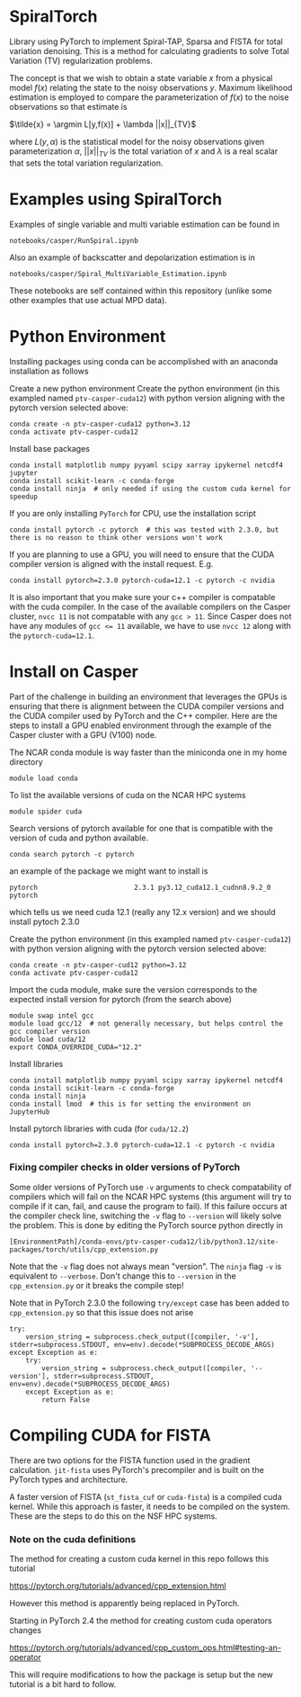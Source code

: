 # SpiralTorch
Library using PyTorch to implement Spiral-TAP, Sparsa and FISTA for total variation denoising.  This is a method for calculating gradients to solve Total Variation (TV) regularization problems.

The concept is that we wish to obtain a state variable $x$ from a physical model $f(x)$ relating the state to the noisy observations $y$.  Maximum likelihood estimation is employed to compare the parameterization of $f(x)$ to the noise observations so that estimate is

$\tilde{x} = \argmin L[y,f(x)] + \lambda ||x||_{TV}$

where $L(y,\alpha)$ is the statistical model for the noisy observations given parameterization $\alpha$, $||x||_{TV}$ is the total variation of $x$ and $\lambda$ is a real scalar that sets the total variation regularization.

# Examples using SpiralTorch

Examples of single variable and multi variable estimation can be found in
```
notebooks/casper/RunSpiral.ipynb
```
Also an example of backscatter and depolarization estimation is in
```
notebooks/casper/Spiral_MultiVariable_Estimation.ipynb
```

These notebooks are self contained within this repository (unlike some other examples that use actual MPD data).

# Python Environment
Installing packages using conda can be accomplished with an anaconda installation as follows

Create a new python environment
Create the python environment (in this exampled named `ptv-casper-cuda12`) with python version aligning with the pytorch version selected above:
```
conda create -n ptv-casper-cuda12 python=3.12
conda activate ptv-casper-cuda12
```
Install base packages
```
conda install matplotlib numpy pyyaml scipy xarray ipykernel netcdf4 jupyter
conda install scikit-learn -c conda-forge
conda install ninja  # only needed if using the custom cuda kernel for speedup
```
If you are only installing `PyTorch` for CPU, use the installation script
```
conda install pytorch -c pytorch  # this was tested with 2.3.0, but there is no reason to think other versions won't work
```

If you are planning to use a GPU, you will need to ensure that the CUDA compiler version is aligned with the install request.  E.g.
```
conda install pytorch=2.3.0 pytorch-cuda=12.1 -c pytorch -c nvidia
```
It is also important that you make sure your c++ compiler is compatable with the cuda compiler.  In the case of the available compilers on the Casper cluster, `nvcc 11` is not compatable with any `gcc > 11`.  Since Casper does not have any modules of `gcc <= 11` available, we have to use `nvcc 12` along with the `pytorch-cuda=12.1`.


# Install on Casper
Part of the challenge in building an environment that leverages the GPUs is ensuring that there is alignment between the CUDA compiler versions and the CUDA compiler used by PyTorch and the C++ compiler.  Here are the steps to install a GPU enabled environment through the example of the Casper cluster with a GPU (V100) node.

The NCAR conda module is way faster than the miniconda one in my home directory
```
module load conda
```

To list the available versions of cuda on the NCAR HPC systems
```
module spider cuda
```

Search versions of pytorch available for one that is compatible with the version of cuda and python available.
```
conda search pytorch -c pytorch
```
an example of the package we might want to install is
```
pytorch                        2.3.1 py3.12_cuda12.1_cudnn8.9.2_0  pytorch
```
which tells us we need cuda 12.1 (really any 12.x version) and we should install pytoch 2.3.0

Create the python environment (in this exampled named `ptv-casper-cuda12`) with python version aligning with the pytorch version selected above:
```
conda create -n ptv-casper-cud12 python=3.12
conda activate ptv-casper-cuda12
```

Import the cuda module, make sure the version corresponds to the expected install version for pytorch (from the search above)
```
module swap intel gcc
module load gcc/12  # not generally necessary, but helps control the gcc compiler version
module load cuda/12
export CONDA_OVERRIDE_CUDA="12.2"
```
Install libraries
```
conda install matplotlib numpy pyyaml scipy xarray ipykernel netcdf4
conda install scikit-learn -c conda-forge
conda install ninja
conda install lmod  # this is for setting the environment on JupyterHub
```
Install pytorch libraries with cuda (for `cuda/12.2`)
```
conda install pytorch=2.3.0 pytorch-cuda=12.1 -c pytorch -c nvidia
```

### Fixing compiler checks in older versions of PyTorch
Some older versions of PyTorch use `-v` arguments to check compatability of compilers which will fail on the NCAR HPC systems (this argument will try to compile if it can, fail, and cause the program to fail).  If this failure occurs at the compiler check line, switching the `-v` flag to `--version` will likely solve the problem.  This is done by editing the PyTorch source python directly in
```
[EnvironmentPath]/conda-envs/ptv-casper-cuda12/lib/python3.12/site-packages/torch/utils/cpp_extension.py
```

Note that the `-v` flag does not always mean "version".  The `ninja` flag `-v` is equivalent to `--verbose`.  Don't change this to `--version` in the `cpp_extension.py` or it breaks the compile step!

Note that in PyTorch 2.3.0 the following `try/except` case has been added to `cpp_extension.py` so that this issue does not arise
```
try:
    version_string = subprocess.check_output([compiler, '-v'], stderr=subprocess.STDOUT, env=env).decode(*SUBPROCESS_DECODE_ARGS)
except Exception as e:
    try:
        version_string = subprocess.check_output([compiler, '--version'], stderr=subprocess.STDOUT, env=env).decode(*SUBPROCESS_DECODE_ARGS)
    except Exception as e:
        return False
```

# Compiling CUDA for FISTA
There are two options for the FISTA function used in the gradient calculation.  `jit-fista` uses PyTorch's precompiler and is built on the PyTorch types and architecture.  

A faster version of FISTA (`st_fista_cuf` or `cuda-fista`) is a compiled cuda kernel.  While this approach is faster, it needs to be compiled on the system.  These are the steps to do this on the NSF HPC systems.


### Note on the cuda definitions
The method for creating a custom cuda kernel in this repo follows this tutorial

https://pytorch.org/tutorials/advanced/cpp_extension.html

However this method is apparently being replaced in PyTorch.

Starting in PyTorch 2.4 the method for creating custom cuda operators changes

https://pytorch.org/tutorials/advanced/cpp_custom_ops.html#testing-an-operator

This will require modifications to how the package is setup but the new tutorial is a bit hard to follow.